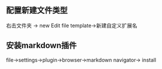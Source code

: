 ## 配置新建文件类型
右击文件夹 -> new Edit file template->新建自定义扩展名

## 安装markdown插件
file->settings->plugin->browser->markdown navigator-> install